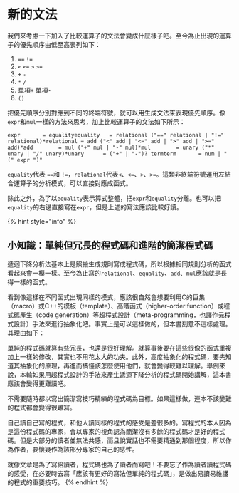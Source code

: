 # 新的文法

我們來考慮一下加入了比較運算子的文法會變成什麼樣子吧。至今為止出現的運算子的優先順序由低至高表列如下：

1. `==` `!=`
2. `<` `<=` `>` `>=`
3. `+` `-`
4. `*` `/`
5. 單項`+` 單項`-`
6. `()`

把優先順序分別對應到不同的終端符號，就可以用生成文法來表現優先順序。像`expr`和`mul`一樣的方法來思考，加上比較運算子的文法如下所示：

```text
expr       = equalityequality   = relational ("==" relational | "!=" relational)*relational = add ("<" add | "<=" add | ">" add | ">=" add)*add        = mul ("+" mul | "-" mul)*mul        = unary ("*" unary | "/" unary)*unary      = ("+" | "-")? termterm       = num | "(" expr ")"
```

`equality`代表 `==`和 `!=`，`relational`代表`<`、`<=`、`>`、`>=`。這類非終端符號運用左結合運算子的分析模式，可以直接對應成函式。

除此之外，為了以`equality`表示算式整體，把`expr`和`equality`分離。也可以把`equality`的右邊直接寫在`expr`，但是上述的寫法應該比較好讀。

{% hint style="info" %}
## 小知識：單純但冗長的程式碼和進階的簡潔程式碼

遞迴下降分析法基本上是照搬生成規則寫成程式碼，所以根據相同規則分析的函式看起來會一模一樣。至今為止寫的`relational`、`equality`、`add`、`mul`應該就是長得一樣的函式。

看到像這樣在不同函式出現同樣的模式，應該很自然會想要利用C的巨集（macro）或C++的模板（template）、高階函式（higher-order function）或程式碼產生（code generation）等超程式設計（meta-programming，也譯作元程式設計）手法來進行抽象化吧。事實上是可以這樣做的，但本書刻意不這樣處理。其理由如下：

單純的程式碼就算有些冗長，也還是很好理解。就算事後要在這些很像的函式重複加上一樣的修改，其實也不用花太大的功夫。此外，高度抽象化的程式碼，要先知道其抽象化的原理，再進而搞懂該怎麼使用他們，就會變得較難以理解。舉例來說，本輸如果用超程式設計的手法來產生遞迴下降分析的程式碼開始講解，這本書應該會變得更難讀吧。

不需要隨時都以寫出簡潔寫技巧精練的程式碼為目標。如果這樣做，連本不該變難的程式都會變得很難寫。

自己讀自己寫的程式，和他人讀同樣的程式的感受是差很多的。寫程式的本人因為是這份程式碼的專家，會以專家的視角認為簡潔沒有多餘的程式碼才是好的程式碼。但是大部分的讀者並無法共感，而且說實話也不需要精通到那個程度，所以作為作者，要懷疑作為該部分專家的自己的感性。

就像文章是為了寫給讀者，程式碼也為了讀者而寫吧！不要忘了作為讀者讀程式碼的感受，在必要時去寫「應該有更好的寫法但單純的程式碼」，是做出易讀易維護的程式的重要技巧。
{% endhint %}

